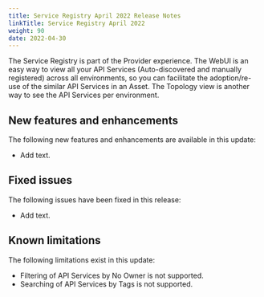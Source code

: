 ```yaml
---
title: Service Registry April 2022 Release Notes
linkTitle: Service Registry April 2022
weight: 90
date: 2022-04-30
---
```


The Service Registry is part of the Provider experience.  The WebUI is an easy way to view all your API Services (Auto-discovered and manually registered) across all environments, so you can facilitate the adoption/re-use of the similar API Services in an Asset. The Topology view is another way to see the API Services per environment.

## New features and enhancements

The following new features and enhancements are available in this update:

* Add text.

## Fixed issues

The following issues have been fixed in this release:

* Add text.

## Known limitations

The following limitations exist in this update:

* Filtering of API Services by No Owner is not supported.
* Searching of API Services by Tags is not supported.
